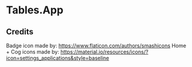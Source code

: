 # Tables.App

## Credits

Badge icon made by: https://www.flaticon.com/authors/smashicons
Home + Cog icons made by: https://material.io/resources/icons/?icon=settings_applications&style=baseline
